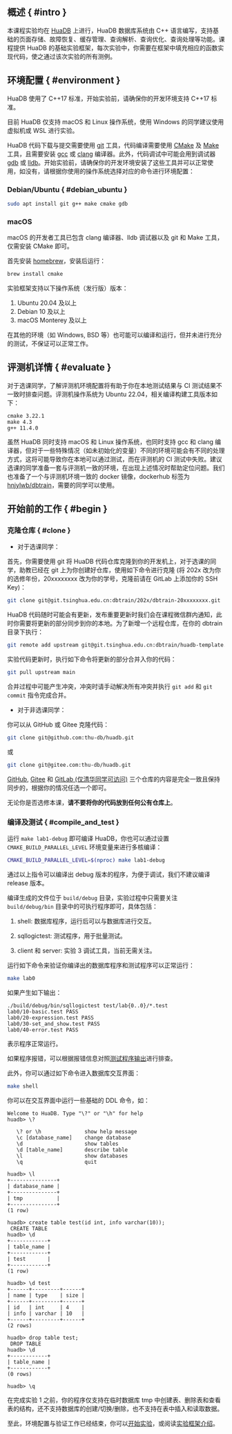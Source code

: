 ## 概述 { #intro }

本课程实验均在 [HuaDB](https://github.com/thu-db/huadb) 上进行，HuaDB 数据库系统由 C++ 语言编写，支持基础的页面存储、故障恢复、缓存管理、查询解析、查询优化、查询处理等功能。课程提供 HuaDB 的基础实验框架，每次实验中，你需要在框架中填充相应的函数实现代码，使之通过该次实验的所有测例。

## 环境配置 { #environment }

HuaDB 使用了 C++17 标准，开始实验前，请确保你的开发环境支持 C++17 标准。

目前 HuaDB 仅支持 macOS 和 Linux 操作系统，使用 Windows 的同学建议使用虚拟机或 WSL 进行实验。

HuaDB 代码下载与提交需要使用 [git](https://git-scm.com/) 工具，代码编译需要使用 [CMake](https://cmake.org/) 及 [Make](https://www.gnu.org/software/make/) 工具，且需要安装 [gcc](https://gcc.gnu.org/) 或 [clang](https://clang.llvm.org/) 编译器。此外，代码调试中可能会用到调试器 [gdb](https://www.sourceware.org/gdb/) 或 [lldb](https://lldb.llvm.org/)。开始实验前，请确保你的开发环境安装了这些工具并可以正常使用，如没有，请根据你使用的操作系统选择对应的命令进行环境配置：

### Debian/Ubuntu { #debian_ubuntu }

```bash
sudo apt install git g++ make cmake gdb
```

### macOS

macOS 的开发者工具已包含 clang 编译器、lldb 调试器以及 git 和 Make 工具，仅需安装 CMake 即可。

首先安装 [homebrew](https://brew.sh/)，安装后运行：

```bash
brew install cmake
```

实验框架支持以下操作系统（发行版）版本：

1. Ubuntu 20.04 及以上
2. Debian 10 及以上
3. macOS Monterey 及以上

在其他的环境（如 Windows, BSD 等）也可能可以编译和运行，但并未进行充分的测试，不保证可以正常工作。

## 评测机详情 { #evaluate }

对于选课同学，了解评测机环境配置将有助于你在本地测试结果与 CI 测试结果不一致时排查问题。评测机操作系统为 Ubuntu 22.04，相关编译构建工具版本如下：

```
cmake 3.22.1
make 4.3
g++ 11.4.0
```

虽然 HuaDB 同时支持 macOS 和 Linux 操作系统，也同时支持 gcc 和 clang 编译器，但对于一些特殊情况（如未初始化的变量）不同的环境可能会有不同的处理方式，这将可能导致你在本地可以通过测试，而在评测机的 CI 测试中失败。建议选课的同学准备一套与评测机一致的环境，在出现上述情况时帮助定位问题。我们也准备了一个与评测机环境一致的 docker 镜像，dockerhub 标签为 [hnjylwb/dbtrain](https://hub.docker.com/r/hnjylwb/dbtrain)，需要的同学可以使用。

## 开始前的工作 { #begin }

### 克隆仓库 { #clone }

-   对于选课同学：

首先，你需要使用 git 将 HuaDB 代码仓库克隆到你的开发机上，对于选课的同学，助教已经在 git 上为你创建好仓库，使用如下命令进行克隆 (将 202x 改为你的选修年份，20xxxxxxxx 改为你的学号，克隆前请在 GitLab 上添加你的 SSH Key)：

```bash
git clone git@git.tsinghua.edu.cn:dbtrain/202x/dbtrain-20xxxxxxxx.git
```

HuaDB 代码随时可能会有更新，发布重要更新时我们会在课程微信群内通知，此时你需要将更新的部分同步到你的本地。为了新增一个远程仓库，在你的 dbtrain 目录下执行：

```bash
git remote add upstream git@git.tsinghua.edu.cn:dbtrain/huadb-template.git
```

实验代码更新时，执行如下命令将更新的部分合并入你的代码：

```bash
git pull upstream main
```

合并过程中可能产生冲突，冲突时请手动解决所有冲突并执行 `git add` 和 `git commit` 指令完成合并。

-   对于非选课同学：

你可以从 GitHub 或 Gitee 克隆代码：

```bash
git clone git@github.com:thu-db/huadb.git
```

或

```bash
git clone git@gitee.com:thu-db/huadb.git
```

[GitHub](https://github.com/thu-db/huadb), [Gitee](https://gitee.com/thu-db/huadb) 和 [GitLab (仅清华同学可访问)](https://git.tsinghua.edu.cn/dbtrain/huadb-template) 三个仓库的内容是完全一致且保持同步的，根据你的情况任选一个即可。

无论你是否选修本课，**请不要将你的代码放到任何公有仓库上**。

### 编译及测试 { #compile_and_test }

运行 `make lab1-debug` 即可编译 HuaDB，你也可以通过设置 `CMAKE_BUILD_PARALLEL_LEVEL` 环境变量来进行多核编译：

```bash
CMAKE_BUILD_PARALLEL_LEVEL=$(nproc) make lab1-debug
```

通过以上指令可以编译出 debug 版本的程序，为便于调试，我们不建议编译 release 版本。

编译生成的文件位于 `build/debug` 目录，实验过程中只需要关注 `build/debug/bin` 目录中的可执行程序即可，具体包括：

1. shell: 数据库程序，运行后可以与数据库进行交互。

2. sqllogictest: 测试程序，用于批量测试。

3. client 和 server: 实验 3 调试工具，当前无需关注。

运行如下命令来验证你编译出的数据库程序和测试程序可以正常运行：

```bash
make lab0
```

如果产生如下输出：

```
./build/debug/bin/sqllogictest test/lab{0..0}/*.test
lab0/10-basic.test PASS
lab0/20-expression.test PASS
lab0/30-set_and_show.test PASS
lab0/40-error.test PASS
```

表示程序正常运行。

如果程序报错，可以根据报错信息对照[测试程序输出](2-overview.md#test_output)进行排查。

此外，你可以通过如下命令进入数据库交互界面：

```bash
make shell
```

你可以在交互界面中运行一些基础的 DDL 命令，如：

```
Welcome to HuaDB. Type "\?" or "\h" for help
huadb> \?

   \? or \h              show help message
   \c [database_name]    change database
   \d                    show tables
   \d [table_name]       describe table
   \l                    show databases
   \q                    quit

huadb> \l
+---------------+
| database_name |
+---------------+
| tmp           |
+---------------+
(1 row)

huadb> create table test(id int, info varchar(10));
 CREATE TABLE
huadb> \d
+------------+
| table_name |
+------------+
| test       |
+------------+
(1 row)

huadb> \d test
+------+---------+------+
| name | type    | size |
+------+---------+------+
| id   | int     | 4    |
| info | varchar | 10   |
+------+---------+------+
(2 rows)

huadb> drop table test;
 DROP TABLE
huadb> \d
+------------+
| table_name |
+------------+
(0 rows)

huadb> \q
```

在完成实验 1 之前，你的程序仅支持在临时数据库 tmp 中创建表、删除表和查看表的结构，还不支持数据库的创建/切换/删除，也不支持在表中插入和读取数据。

至此，环境配置与验证工作已经结束，你可以[开始实验](lab1/1-intro.md)，或阅读[实验框架介绍](2-overview.md)。
